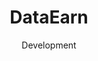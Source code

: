 ---
#preview
id: 5
slug: dataearn
title: DataEarn
image: /img/works/dataearn/preview.png
category: WEB APP
date: Development

#params
layout: "default"

#full details
demoLink: "https://dataearn.com/"
introTitle: "DataEarn <span class=\"mil-thin\"></span>"
details:
    - label: "Client"
      value: "DataEarn, Inc."

    - label: "Date"
      value: "December 2022 - Present"

    - label: "Services"
      value: "Development, Design & Consulting"

description:
    enabled: 1
    title: "The People's First Data Marketplace"
    content: "
      <p>
        Driven by the belief that data should be within the control of its creators, DataEarn have set out to transform the way data is accessed, protected, and even monetized. DataEarn is committed to empowering individuals worldwide, ensuring they have complete control over their memories, thoughts, and ideas.
      </p>
      <p>
        In the ever-expanding world of data, DataEarn provides users with a product that enables transparency over where and how companies are using their data. By giving individuals ownership over their data, they can be in control. Data is one of the most valuable assets on Earth, yet users own 0% of it.
      </p>
      <p>
        Protect your digital identity by opting-out and deleting your data from unwanted companies. Data privacy is a growing concern around the world. Be a part of the data revolution.
      </p>
    "

gallery: 
    enabled: 1
    items:
        - image: /img/works/dataearn/1.png
          alt: "DataEarn landing preview explaining to users that they can own their data"

        - image: /img/works/dataearn/2.png
          alt: "DataEarn app home page where users can upload their data"

        - image: /img/works/dataearn/3.png
          alt: "DataEarn app cards page where users can see their data"
---